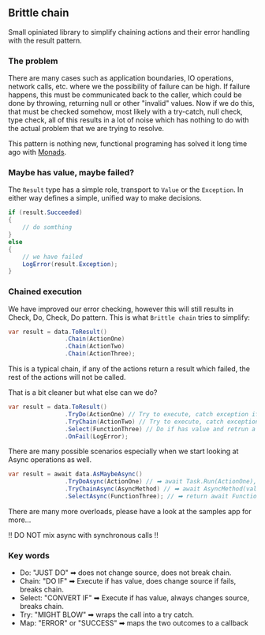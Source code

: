 ##  Brittle chain

 Small opiniated library to simplify chaining actions and their error handling with the result pattern.


### The problem 
There are many cases such as application boundaries, IO operations, network calls, etc. where we the possibility of failure can be high.
If failure happens, this must be communicated back to the caller, which could be done by throwing, returning null or other "invalid" values.
Now if we do this, that must be checked somehow, most likely with a try-catch, null check, type check, all of this results in a lot of noise which has nothing to do with the actual problem that we are trying to resolve.

This pattern is nothing new, functional programing has solved it long time ago with [Monads](https://en.wikipedia.org/wiki/Monad_(functional_programming)).

### Maybe has value, maybe failed?
The `Result` type has a simple role, transport to ```Value``` or the ```Exception```. In either way defines a simple, unified way to make decisions.
```c#
if (result.Succeeded)
{
    // do somthing
}
else
{
    // we have failed
    LogError(result.Exception);
}
```
### Chained execution
We have improved our error checking, however this will still results in Check, Do, Check, Do pattern. This is what ```Brittle chain``` tries to simplify:
```c#
var result = data.ToResult()
                .Chain(ActionOne)
                .Chain(ActionTwo)
                .Chain(ActionThree);
```
This is a typical chain, if any of the actions return a result which failed, the rest of the actions will not be called. 

That is a bit cleaner but what else can we do?
```c#
var result = data.ToResult()
                .TryDo(ActionOne) // Try to execute, catch exception if fails but pass along your source.
                .TryChain(ActionTwo) // Try to execute, catch exception if fails.
                .Select(FunctionThree) // Do if has value and retrun a different {T}.
                .OnFail(LogError);
```
There are many possible scenarios especially when we start looking at Async operations as well.
```c#
var result = await data.AsMaybeAsync()
                .TryDoAsync(ActionOne) // ➡ await Task.Run(ActionOne), wrapped in a try-catch block
                .TryChainAsync(AsyncMethod) // ➡ await AsyncMethod(value), wrapped in a try-catch block
                .SelectAsync(FunctionThree); // ➡ return await FunctionThree(value)
```
There are many more overloads, please have a look at the samples app for more...

‼ DO NOT mix async with synchronous calls ‼

### Key words
 - Do: "JUST DO" ➡ does not change source, does not break chain.
 - Chain: "DO IF" ➡ Execute if has value, does change source if fails, breaks chain.
 - Select: "CONVERT IF" ➡ Execute if has value, always changes source, breaks chain.
 - Try: "MIGHT BLOW" ➡ wraps the call into a try catch.
 - Map: "ERROR" or "SUCCESS" ➡ maps the two outcomes to a callback 

